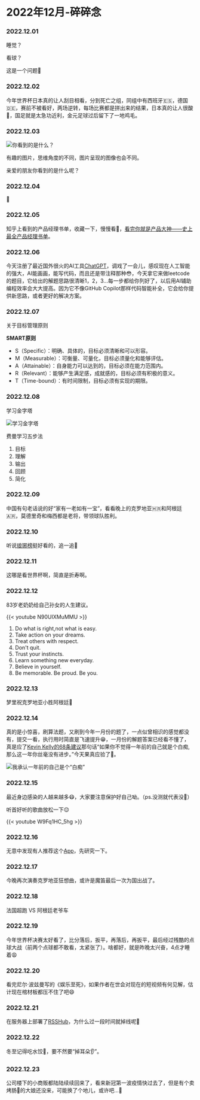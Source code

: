 # 2022年12月-碎碎念


### 2022.12.01
睡觉？

看球？

这是一个问题🤔

### 2022.12.02
今年世界杯日本真的让人刮目相看，分到死亡之组，同组中有西班牙🇪🇸，德国🇩🇪，赛前不被看好，两场逆转，每场比赛都是拼出来的结果，日本真的让人很酸🍋，国足就是太急功近利，金元足球过后留下了一地鸡毛。

### 2022.12.03

![你看到的是什么？](https://miasanmia.oss-cn-beijing.aliyuncs.com/picture/2022/12/04/251fc021b7000487cd21e0e19154b58f.jpeg)

有趣的图片，思维角度的不同，图片呈现的图像也会不同。

亲爱的朋友你看到的是什么呢？

### 2022.12.04
🥶

### 2022.12.05
知乎上看到的产品经理书单，收藏一下，慢慢看👀，[看完你就是产品大神——史上最全产品经理书单](https://zhuanlan.zhihu.com/p/80916231)。

### 2022.12.06
今天注册了最近国外很火的AI工具[ChatGPT](https://openai.com/blog/chatgpt/)，调戏了一会儿，感叹现在人工智能的强大，AI能画画，能写代码，而且还是带注释那种😳，今天拿它来做leetcode的题目，它给出的解题思路很清晰1，2，3...每一步都给你列好了，以后用AI辅助编程效率会大大提高。因为它不像GitHub Copilot那样代码智能补全，它会给你提供新思路，或者更好的解决方案。

### 2022.12.07
关于目标管理原则

**SMART原则**
- S（Specific）：明确、具体的，目标必须清晰和可以形容。
- M（Measurable）：可衡量、可量化，目标必须量化和能够评估。
- A（Attainable）：自身能力可以达到的，目标必须在能力范围内。
- R（Relevant）：能够产生满足感，成就感的，目标必须有积极的意义。
- T（Time-bound）：有时间限制，目标必须有实现的期限。

### 2022.12.08
学习金字塔

![学习金字塔](https://miasanmia.oss-cn-beijing.aliyuncs.com/picture/2022/12/11/08e75d630e013fdc678d80c850cfc1ca.png)

费曼学习五步法
1. 目标
2. 理解
3. 输出
4. 回顾
5. 简化


### 2022.12.09
中国有句老话说的好“家有一老如有一宝”，看看晚上的克罗地亚🇭🇷和阿根廷🇦🇷，莫德里奇和梅西都是老将，带领球队胜利。

### 2022.12.10
听说[琅琊榜](https://www.czspp.com/v_play/bXZfNzU4OC1ubV8y.html)挺好看的，追一追🤨

### 2022.12.11
这哪是看世界杯啊，简直是折寿啊。

### 2022.12.12
83岁老奶奶给自己孙女的人生建议。

{{< youtube N90UIXMuMMU >}}

1. Do what is right,not what is easy.
2. Take action on your dreams.
3. Treat others with respect.
4. Don't quit.
5. Trust your instincts.
6. Learn something new everyday.
7. Believe in yourself.
8. Be memorable. Be proud. Be you.

### 2022.12.13
梦里祝克罗地亚小胜阿根廷🙏

### 2022.12.14
真的是小惊喜，刷算法题，又刷到今年一月份的题了，一点似曾相识的感觉都没有，提交一看，执行用时简直是飞速提升😁，一月份的解题答案已经看不懂了，真是应了[Kevin Kelly的68条建议](https://miasanmia.cc/kevin-kelly-68-bits-of-advice/)那句话“如果你不觉得一年前的自己就是个白痴,那么这一年你丝毫没有进步。”今天果真应验了🤣。

![我承认一年前的自己是个“白痴”](https://miasanmia.oss-cn-beijing.aliyuncs.com/picture/2022/12/14/20221214172348.png)

### 2022.12.15
最近身边感染的人越来越多😷，大家要注意保护好自己呦。（ps.没测就代表没🐑）

听首好听的歌曲放松一下😌

{{< youtube W9Fq1HC_5hg >}}

### 2022.12.16
无意中发现有人推荐这个[App](https://readwise.io/read)，先研究一下。

### 2022.12.17
今晚再次演奏克罗地亚狂想曲，或许是魔笛最后一次为国出战了。

### 2022.12.18
法国超跑 VS 阿根廷老爷车

### 2022.12.19
今年世界杯决赛太好看了，比分落后，扳平，再落后，再扳平，最后经过残酷的点球大战（前两个点球都不敢看，太紧张了）。啥都好，就是昨晚太兴奋，4点才睡着😩

### 2022.12.20
看完尼尔·波兹曼写的《娱乐至死》，如果作者在世会对现在的短视频有何见解，估计现在棺材板都压不住了吧😄

### 2022.12.21
在服务器上部署了[RSSHub](https://docs.rsshub.app/)，为什么过一段时间就掉线呢🤔

### 2022.12.22
冬至记得吃水饺🥟，要不然要“掉耳朵👂”。

### 2022.12.23
公司楼下的小商贩都陆陆续续回来了，看来新冠第一波疫情快过去了，但是有个卖烤肠🌭的大娘还没来，可能换了个地儿，或许吧...🙂



